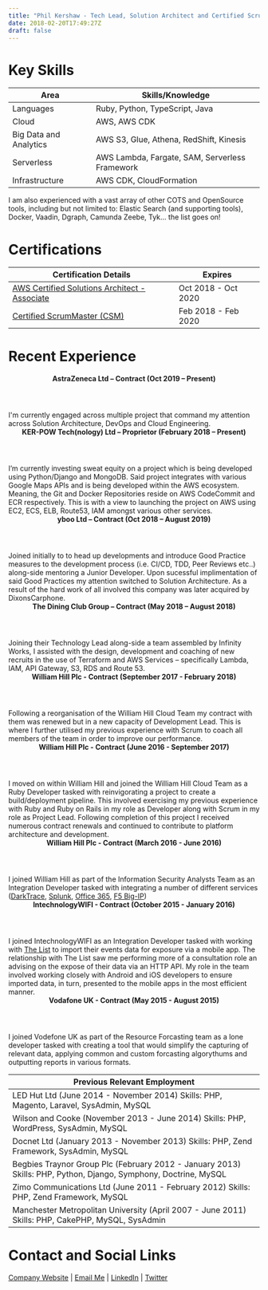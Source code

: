 ```yaml
---
title: "Phil Kershaw - Tech Lead, Solution Architect and Certified ScrumMaster™"
date: 2018-02-20T17:49:27Z
draft: false
---
```


# Key Skills

| Area                   | Skills/Knowledge                               |
| ---------------------- | ---------------------------------------------- |
| Languages              | Ruby, Python, TypeScript, Java                 |
| Cloud                  | AWS, AWS CDK                                   |
| Big Data and Analytics | AWS S3, Glue, Athena, RedShift, Kinesis        |
| Serverless             | AWS Lambda, Fargate, SAM, Serverless Framework |
| Infrastructure         | AWS CDK, CloudFormation                        |

I am also experienced with a vast array of other COTS and OpenSource tools, including but not limited to: Elastic Search (and supporting tools), Docker, Vaadin, Dgraph, Camunda Zeebe, Tyk... the list goes on!

# Certifications

| Certification Details                                                                                                                     | Expires             |
| ----------------------------------------------------------------------------------------------------------------------------------------- | ------------------- |
| [AWS Certified Solutions Architect - Associate](https://www.certmetrics.com/amazon/public/badge.aspx?i=1&t=c&d=2018-10-29&ci=AWS00452248) | Oct 2018 - Oct 2020 |
| [Certified ScrumMaster (CSM)](https://scrumalliance.org/community/profile/pkershaw2 "Certification Profile")                              | Feb 2018 - Feb 2020 |

# Recent Experience

<div class="card">
  <header class="card-header">
    <strong>AstraZeneca Ltd – Contract (Oct 2019 – Present)</strong>
  </header>
  <div class="card-content">
    <div class="inner">
      I'm currently engaged across multiple project that command my attention across Solution Architecture, DevOps and Cloud Engineering.
    </div>
  </div>
</div>
<div class="card">
  <header class="card-header">
    <strong>KER-POW Tech(nology) Ltd – Proprietor (February 2018 – Present)</strong>
  </header>
  <div class="card-content">
    <div class="inner">
      I’m currently investing sweat equity on a project which is being developed using Python/Django and MongoDB. Said project integrates with various Google Maps APIs and is being developed within the AWS ecosystem. Meaning, the Git and Docker Repositories reside on AWS CodeCommit and ECR respectively. This is with a view to launching the project on AWS using EC2, ECS, ELB, Route53, IAM amongst various other services.
    </div>
  </div>
</div>
<div class="card">
  <header class="card-header">
    <strong>yboo Ltd – Contract (Oct 2018 – August 2019)</strong>
  </header>
  <div class="card-content">
    <div class="inner">
      Joined initially to to head up developments and introduce Good Practice measures to the development process (i.e. CI/CD, TDD, Peer Reviews etc..) along-side mentoring a Junior Developer. Upon sucessful implimentation of said Good Practices my attention switched to Solution Architecture. As a result of the hard work of all involved this company was later acquired by DixonsCarphone.
    </div>
  </div>
</div>
<div class="card">
  <header class="card-header">
    <strong>The Dining Club Group – Contract (May 2018 – August 2018)</strong>
  </header>
  <div class="card-content">
    <div class="inner">
      Joining their Technology Lead along-side a team assembled by Infinity Works, I assisted with the design, development and coaching of new recruits in the use of Terraform and AWS Services – specifically Lambda, IAM, API Gateway, S3, RDS and Route 53.
    </div>
  </div>
</div>
<div class="card">
  <header class="card-header">
    <strong>William Hill Plc - Contract (September 2017 - February 2018)</strong>
  </header>
  <div class="card-content">
    <div class="inner">
      Following a reorganisation of the William Hill Cloud Team my contract with them was renewed but in a new capacity of Development Lead. This is where I further utilised my previous experience with Scrum to coach all members of the team in order to improve our performance.
    </div>
  </div>
</div>
<div class="card">
  <header class="card-header">
    <strong>William Hill Plc - Contract (June 2016 - September 2017)</strong>
  </header>
  <div class="card-content">
    <div class="inner">
      I moved on within William Hill and joined the William Hill Cloud Team as a Ruby Developer tasked with reinvigorating a project to create a build/deployment pipeline. This involved exercising my previous experience with Ruby and Ruby on Rails in my role as Developer along with Scrum in my role as Project Lead. Following completion of this project I received numerous contract renewals and continued to contribute to platform architecture and development.
    </div>
  </div>
</div>
<div class="card">
  <header class="card-header">
    <strong>William Hill Plc - Contract (March 2016 - June 2016)</strong>
  </header>
  <div class="card-content">
    <div class="inner">
      I joined William Hill as part of the Information Security Analysts Team as an Integration Developer tasked with integrating a number of different services (<a href="https://www.darktrace.com/" title="DarkTrace website">DarkTrace</a>, <a href="https://www.splunk.com/" title="Splunk website">Splunk</a>, <a href="https://msdn.microsoft.com/en-gb/office/office365/howto/platform-development-overview" title="Office 365 API Reference">Office 365</a>, <a href="https://f5.com/" title="F5 Website">F5 Big-IP</a>)
    </div>
  </div>
</div>
<div class="card">
  <header class="card-header">
    <strong>IntechnologyWIFI - Contract (October 2015 - January 2016)</strong>
  </header>
  <div class="card-content">
    <div class="inner">
      I joined IntechnologyWIFI as an Integration Developer tasked with working with <a href="https://www.list.co.uk/" title="The List website">The List</a> to import their events data for exposure via a mobile app. The relationship with The List saw me performing more of a consultation role an advising on the expose of their data via an HTTP API. My role in the team involved working closely with Android and iOS developers to ensure imported data, in turn, presented to the mobile apps in the most efficient manner.
    </div>
  </div>
</div>
<div class="card">
  <header class="card-header">
    <strong>Vodafone UK - Contract (May 2015 - August 2015)</strong>
  </header>
  <div class="card-content">
    <div class="inner">
      I joined Vodefone UK as part of the Resource Forcasting team as a lone developer tasked with creating a tool that would simplify the capturing of relevant data, applying common and custom forcasting algorythums and outputting reports in various formats.
    </div>
  </div>
</div>

| Previous Relevant Employment                                                                                    |
| --------------------------------------------------------------------------------------------------------------- |
| LED Hut Ltd (June 2014 - November 2014) Skills: PHP, Magento, Laravel, SysAdmin, MySQL                          |
| Wilson and Cooke (November 2013 - June 2014) Skills: PHP, WordPress, SysAdmin, MySQL                            |
| Docnet Ltd (January 2013 - November 2013) Skills: PHP, Zend Framework, SysAdmin, MySQL                          |
| Begbies Traynor Group Plc (February 2012 - January 2013) Skills: PHP, Python, Django, Symphony, Doctrine, MySQL |
| Zimo Communications Ltd (June 2011 - February 2012) Skills: PHP, Zend Framework, MySQL                          |
| Manchester Metropolitan University (April 2007 - June 2011) Skills: PHP, CakePHP, MySQL, SysAdmin               |

# Contact and Social Links

[Company Website](http://blueberry.click) |
[Email Me](mailto:phil@blueberry.click?subject=Seen%20your%20profile!) |
[LinkedIn](https://www.linkedin.com/in/philkershaw/) |
[Twitter](http://twitter.com/PhilKershaw)
